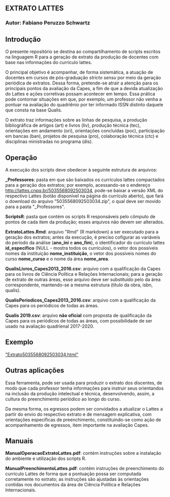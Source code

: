 ## EXTRATO LATTES

### Autor: Fabiano Peruzzo Schwartz

## Introdução

O presente repositório se destina ao compartilhamento de scripts escritos na linguagem R para a geração de extrato da produção de docentes com base nas informações do currículo lattes.

O principal objetivo é acompanhar, de forma sistemática, a atuação de docentes em cursos de pós-graduação *stricto sensu* por meio da geração periódica de extratos. Dessa forma, pretende-se atrair a atenção para os principais pontos da avaliação da Capes, a fim de que a devida atualização do Lattes e ações corretivas possam acontecer em tempo. Essa prática pode contornar situações em que, por exemplo, um professor não venha a pontuar na avaliação do quadriênio por ter informado ISSN distinto daquele que consta na base Qualis.

O extrato traz informações sobre as linhas de pesquisa, a produção bibliográfica de artigos (art) e livros (liv), produção técnica (tec), orientações em andamento (ori), orientações concluídas (poc), participação em bancas (ban), projetos de pesquisa (pro), colaboração técnica (ctc) e disciplinas ministradas no programa (dis).

## Operação

A execução dos scripts deve obedecer à seguinte estrutura de arquivos:

**_Professores**: pasta em que são baixados os currículos lattes compactados para a geração dos extratos; por exemplo, acessando-se o endereço 	
http://lattes.cnpq.br/5035568092503034, pode-se baixar a versão XML do respectivo Lattes (botão disponível na página do currículo aberto), que fará o download do arquivo "5035568092503034.zip", o qual deve ser movido para a pasta "_Professores".

**ScriptsR**: pasta que contém os scripts R responsáveis pelo cômputo de pontos de cada item da produção; esses arquivos não devem ser alterados.

**ExtratoLattes.Rmd**: arquivo "Rmd" (R markdown) a ser executado para a geração dos extratos; antes da execução, é preciso cofigurar as variáveis do período da análise (**ano_ini** e **ano_fim**), o identificador do currículo lattes **id_especifico** (NULL - mostra todos os currículos), o vetor dos possíveis nomes da instituição **nome_instituição**, o vetor dos possíveis nomes do curso **nome_curso** e o nome da área **nome_area**.

**QualisLivros_Capes2013_2016.csv**: arquivo com a qualificação da Capes para os livros de Ciência Política e Relações Internacionais; para a geração de extrato de outras áreas, esse arquivo deve ser substituído pelo da área correspondente, mantendo-se a mesma estrutura (título da obra, isbn, qualis). 

**QualisPeriodicos_Capes2013_2016.csv**: arquivo com a qualificação da Capes para os periódicos de todas as áreas.

**Qualis 2019.csv**: arquivo **não oficial** com proposta de qualificação da Capes para os periódicos de todas as áreas, com possibilidade de ser usado na avaliação quadrienal 2017-2020.

## Exemplo

["Extrato5035568092503034.html"](http://htmlpreview.github.com/?https://github.com/Cefor/extratolattes/blob/master/Extrato5035568092503034.html)  

## Outras aplicações

Essa ferramenta, pode ser usada para produzir o extrato dos discentes, de modo que cada professor tenha informações para instruir seus orientandos na inclusão da produção intelectual e técnica, desenvolvendo, assim, a cultura do preenchimento periódico ao longo do curso.

Da mesma forma, os egressos podem ser convidados a atualizar o Lattes a partir do envio do respectivo extrato e de mensagem explicativa, com orientações específicas de preenchimento, constituindo-se como ação de acompanhamento de egressos, item importante na avaliação Capes.

## Manuais

**ManualOperacaoExtratoLattes.pdf**: contém instruções sobre a instalação do ambiente e utilização dos scripts R.

**ManualPreenchimentoLattes.pdf**: contém instruções de preenchimento do currículo Lattes de forma que a pontuação possa ser computada corretamente no extrato; as instruções são ajustadas às orientações contidas nos documentos da área de Ciência Política e Relações Internacionais.
